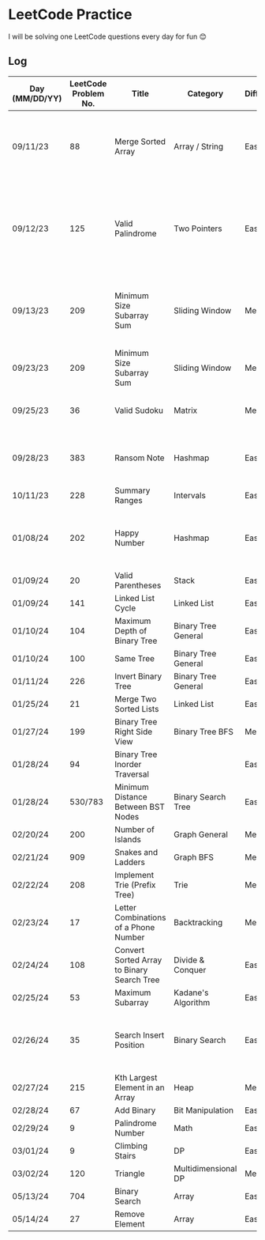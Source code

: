 # LeetCode Practice

I will be solving one LeetCode questions every day for fun 😊

## Log
| Day (MM/DD/YY) | LeetCode Problem No. | Title                                      | Category            | Difficulty | Language | Time complexity                                                          | Space complexity | Notes                                                                    | Time spent (min) | My solution result  | File                         |
|----------------|----------------------|--------------------------------------------|---------------------|------------|----------|--------------------------------------------------------------------------|------------------|--------------------------------------------------------------------------|------------------|---------------------|------------------------------|
| 09/11/23       | 88                   | Merge Sorted Array                         | Array / String      | Easy       | C++      | O(m+n)                                                                   | O(m+n+max(m,n))  | Using two pointers. Careful with index out of bound                      | 60               | Accepted            | [q88.cpp](q88.cpp)           |
| 09/12/23       | 125                  | Valid Palindrome                           | Two Pointers        | Easy       | C++      | O(n)                                                                     | O(n)             | Still two pointers. Need to know some language build-in string functions | 20               | Accepted            | [q125.cpp](q125.cpp)         |
| 09/13/23       | 209                  | Minimum Size Subarray Sum                  | Sliding Window      | Medium     | C++      | O(n + (n-1) + (n-2) + ... + (n-n) ) which is (n^2 + n) / 2. Thus, O(n^2) | O(n)             | Seems LeetCode is not happy with my  =O(n^2) solution                    | 50               | Time Limit Exceeded | [q209.cpp](q209.cpp)         |
| 09/23/23       | 209                  | Minimum Size Subarray Sum                  | Sliding Window      | Medium     | C++      | O(n)                                                                     | O(1)             | LeetCode solution                                                        | 30               | NA                  | [q209-2.cpp](q209-2.cpp)     |
| 09/25/23       | 36                   | Valid Sudoku                               | Matrix              | Medium     | C++      | O(n)                                                                     | O(n)             | Ideas from LeetCode solution                                             | 30               | Accepted            | [q36.cpp](q36.cpp)           |
| 09/28/23       | 383                  | Ransom Note                                | Hashmap             | Easy       | C++      | O(m+n)                                                                   | O(1)             | Easy if you can think of using hashmap                                   | 20               | Accepted            | [q383.cpp](q383.cpp)         |
| 10/11/23       | 228                  | Summary Ranges                             | Intervals           | Easy       | C++      | O(n)                                                                     | O(1)             |                                                                          | 30               | Accepted            | [q228.cpp](q228.cpp)         |
| 01/08/24       | 202                  | Happy Number                               | Hashmap             | Easy       | C++      | O(logn)                                                                  | O(n)             | Should come up with hashset to check for cycle                           | 60               | Wrong Answer        | [q202.cpp](q202.cpp)         |
| 01/09/24       | 20                   | Valid Parentheses                          | Stack               | Easy       | C++      | O(n)                                                                     | O(n)             |                                                                          | 30               | Accepted            | [q20.cpp](q20.cpp)           |
| 01/09/24       | 141                  | Linked List Cycle                          | Linked List         | Easy       | C++      | O(n)                                                                     | O(1)             |                                                                          | 15               | Accepted            | [q141.cpp](q141.cpp)         |
| 01/10/24       | 104                  | Maximum Depth of Binary Tree               | Binary Tree General | Easy       | C++      | O(n)                                                                     | O(logn)          |                                                                          | 15               | Accepted            | [q104.cpp](q104.cpp)         |
| 01/10/24       | 100                  | Same Tree                                  | Binary Tree General | Easy       | C++      | O(n)                                                                     | O(n)             |                                                                          | 15               | Accepted            | [q100.cpp](q100.cpp)         |
| 01/11/24       | 226                  | Invert Binary Tree                         | Binary Tree General | Easy       | C++      | O(n)                                                                     | O(n)             |                                                                          | 15               | Accepted            | [q226.cpp](q226.cpp)         |
| 01/25/24       | 21                   | Merge Two Sorted Lists                     | Linked List         | Easy       | C++      | O(m+n)                                                                   | O(1)             |                                                                          | 30               |                     | [q21.cpp](q21.cpp)           |
| 01/27/24       | 199                  | Binary Tree Right Side View                | Binary Tree BFS     | Medium     | C++      | O(n)                                                                     | O(n)             |                                                                          |                  |                     | [q199.cpp](q199.cpp)         |
| 01/28/24       | 94                   | Binary Tree Inorder Traversal              |                     | Easy       | C++      | O(n)                                                                     | O(n)             |                                                                          |                  |                     | [q94.cpp](q94.cpp)           |
| 01/28/24       | 530/783              | Minimum Distance Between BST Nodes         | Binary Search Tree  | Easy       | C++      | O(n)                                                                     | O(n)             |                                                                          |                  |                     | [q530,783.cpp](q530,783.cpp) |
| 02/20/24       | 200                  | Number of Islands                          | Graph General       | Medium     | C++      | O(m*n)                                                                   | O(m*n)           |                                                                          |                  |                     | [q200.cpp](q200.cpp)         |
| 02/21/24       | 909                  | Snakes and Ladders                         | Graph BFS           | Medium     | C++      | O(n^2)                                                                   | O(n^2)           |                                                                          |                  |                     | [q909.cpp](q909.cpp)         |
| 02/22/24       | 208                  | Implement Trie (Prefix Tree)               | Trie                | Medium     | C++      | O(n)                                                                     | O(n)             |                                                                          |                  |                     | [q208.cpp](q208.cpp)         |
| 02/23/24       | 17                   | Letter Combinations of a Phone Number      | Backtracking        | Medium     | C++      | O(3^m×4^n)                                                               | O(m+n)           |                                                                          |                  |                     | [q17.cpp](q17.cpp)           |
| 02/24/24       | 108                  | Convert Sorted Array to Binary Search Tree | Divide & Conquer    | Easy       | C++      | O(n)                                                                     | O(logn)          |                                                                          |                  |                     | [q108.cpp](q108.cpp)         |
| 02/25/24       | 53                   | Maximum Subarray                           | Kadane's Algorithm  | Easy       | C++      | O(n)                                                                     | O(1)             |                                                                          |                  |                     | [q53.cpp](q53.cpp)           |
| 02/26/24       | 35                   | Search Insert Position                     | Binary Search       | Easy       | C++      | O(n)                                                                     | O(1)             | Should use binary search to make it O(logn)                              | 5                | Accepted            | [q35.cpp](q35.cpp)           |
| 02/27/24       | 215                  | Kth Largest Element in an Array            | Heap                | Medium     | C++      | O(nlogk)                                                                 | O(k)             |                                                                          |                  |                     | [q215.cpp](q215.cpp)         |
| 02/28/24       | 67                   | Add Binary                                 | Bit Manipulation    | Easy       | C++      | O(n)                                                                     | O(1)             |                                                                          |                  |                     | [q67.cpp](q67.cpp)           |
| 02/29/24       | 9                    | Palindrome Number                          | Math                | Easy       | C++      | O(logn)                                                                  | O(1)             |                                                                          |                  |                     | [q9.cpp](q9.cpp)             |
| 03/01/24       | 9                    | Climbing Stairs                            | DP                  | Easy       | C++      | O(n)                                                                     | O(1)             |                                                                          |                  |                     | [q70.cpp](q70.cpp)           |
| 03/02/24       | 120                  | Triangle                                   | Multidimensional DP | Medium     | C++      | O(n^2)                                                                   | O(1)             |                                                                          |                  |                     | [q120.cpp](q120.cpp)         |
| 05/13/24       | 704                  | Binary Search                              | Array               | Easy       | C++      | O(logn)                                                                  | O(1)             |                                                                          |                  |                     | [q704.cpp](q704.cpp)         |
| 05/14/24       | 27                   | Remove Element                             | Array               | Easy       | C++      | O(n)                                                                     | O(1)             |                                                                          |                  |                     | [q27.cpp](q27.cpp)           |